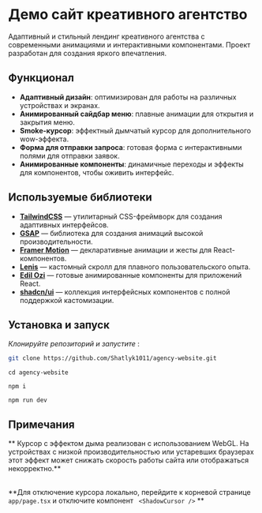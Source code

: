 # Демо сайт креативного агентство

Адаптивный и стильный лендинг креативного агентства с современными анимациями и интерактивными компонентами. Проект разработан для создания яркого впечатления.

## Функционал

- **Адаптивный дизайн**: оптимизирован для работы на различных устройствах и экранах.
- **Анимированный сайдбар меню**: плавные анимации для открытия и закрытия меню.
- **Smoke-курсор**: эффектный дымчатый курсор для дополнительного wow-эффекта.
- **Форма для отправки запроса**: готовая форма с интерактивными полями для отправки заявок.
- **Анимированные компоненты**: динамичные переходы и эффекты для компонентов, чтобы оживить интерфейс.

## Используемые библиотеки

- **[TailwindCSS](https://tailwindcss.com/)** — утилитарный CSS-фреймворк для создания адаптивных интерфейсов.
- **[GSAP](https://greensock.com/gsap/)** — библиотека для создания анимаций высокой производительности.
- **[Framer Motion](https://www.framer.com/motion/)** — декларативные анимации и жесты для React-компонентов.
- **[Lenis](https://github.com/studio-freight/lenis)** — кастомный скролл для плавного пользовательского опыта.
- **[Edil Ozi](https://www.framer.com/motion/)** — готовые анимированные компоненты для приложений React.
- **[shadcn/ui](https://ui.shadcn.dev/)** — коллекция интерфейсных компонентов с полной поддержкой кастомизации.

## Установка и запуск

 *Клонируйте репозиторий и запустите* :

   ```bash
   git clone https://github.com/Shatlyk1011/agency-website.git
   ```

   ```
   cd agency-website
   ```

   ```
   npm i
   ```

   ```
   npm run dev
   ```

## **Примечания**
** Курсор с эффектом дыма реализован с использованием WebGL. На устройствах с низкой производительностью или устаревших браузерах этот эффект может снижать скорость работы сайта или отображаться некорректно.** <br/> <br/>

**Для отключение курсора локально, перейдите к корневой странице `app/page.tsx` и отключите компонент ` <ShadowCursor />` **